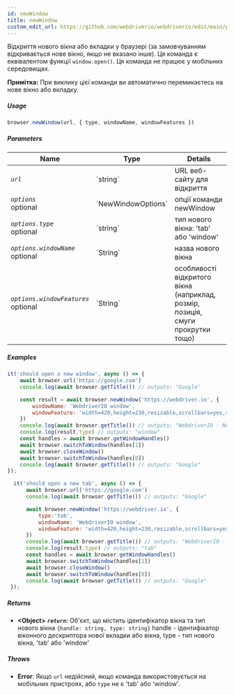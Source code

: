 ```yaml
---
id: newWindow
title: newWindow
custom_edit_url: https://github.com/webdriverio/webdriverio/edit/main/packages/webdriverio/src/commands/browser/newWindow.ts
---
```


Відкриття нового вікна або вкладки у браузері (за замовчуванням відкривається нове вікно, якщо не вказано інше).
Ця команда є еквівалентом функції `window.open()`. Ця команда не працює у мобільних середовищах.

__Примітка:__ При виклику цієї команди ви автоматично перемикаєтесь на нове вікно або вкладку.

##### Usage

```js
browser.newWindow(url, { type, windowName, windowFeatures })
```

##### Parameters

<table>
  <thead>
    <tr>
      <th>Name</th><th>Type</th><th>Details</th>
    </tr>
  </thead>
  <tbody>
    <tr>
      <td><code><var>url</var></code></td>
      <td>`string`</td>
      <td>URL веб-сайту для відкриття</td>
    </tr>
    <tr>
      <td><code><var>options</var></code><br /><span className="label labelWarning">optional</span></td>
      <td>`NewWindowOptions`</td>
      <td>опції команди newWindow</td>
    </tr>
    <tr>
      <td><code><var>options.type</var></code><br /><span className="label labelWarning">optional</span></td>
      <td>`string`</td>
      <td>тип нового вікна: 'tab' або 'window'</td>
    </tr>
    <tr>
      <td><code><var>options.windowName</var></code><br /><span className="label labelWarning">optional</span></td>
      <td>`String`</td>
      <td>назва нового вікна</td>
    </tr>
    <tr>
      <td><code><var>options.windowFeatures</var></code><br /><span className="label labelWarning">optional</span></td>
      <td>`String`</td>
      <td>особливості відкритого вікна (наприклад, розмір, позиція, смуги прокрутки тощо)</td>
    </tr>
  </tbody>
</table>

##### Examples

```js title="newWindowSync.js"
it('should open a new window', async () => {
    await browser.url('https://google.com')
    console.log(await browser.getTitle()) // outputs: "Google"

    const result = await browser.newWindow('https://webdriver.io', {
        windowName: 'WebdriverIO window',
        windowFeature: 'width=420,height=230,resizable,scrollbars=yes,status=1',
    })
    console.log(await browser.getTitle()) // outputs: "WebdriverIO · Next-gen browser and mobile automation test framework for Node.js"
    console.log(result.type) // outputs: "window"
    const handles = await browser.getWindowHandles()
    await browser.switchToWindow(handles[1])
    await browser.closeWindow()
    await browser.switchToWindow(handles[0])
    console.log(await browser.getTitle()) // outputs: "Google"
});

```

```js title="newTabSync.js"
  it('should open a new tab', async () => {
      await browser.url('https://google.com')
      console.log(await browser.getTitle()) // outputs: "Google"

      await browser.newWindow('https://webdriver.io', {
          type:'tab',
          windowName: 'WebdriverIO window',
          windowFeature: 'width=420,height=230,resizable,scrollbars=yes,status=1',
      })
      console.log(await browser.getTitle()) // outputs: "WebdriverIO · Next-gen browser and mobile automation test framework for Node.js"
      console.log(result.type) // outputs: "tab"
      const handles = await browser.getWindowHandles()
      await browser.switchToWindow(handles[1])
      await browser.closeWindow()
      await browser.switchToWindow(handles[0])
      console.log(await browser.getTitle()) // outputs: "Google"
 });
```

##### Returns

- **&lt;Object&gt;**
            **<code><var>return</var></code>:**           Об'єкт, що містить ідентифікатор вікна та тип нового вікна `{handle: string, type: string}` handle - ідентифікатор віконного дескриптора нової вкладки або вікна, type - тип нового вікна, 'tab' або 'window'    
##### Throws

- **Error**:  Якщо `url` недійсний, якщо команда використовується на мобільних пристроях, або `type` не є 'tab' або 'window'.